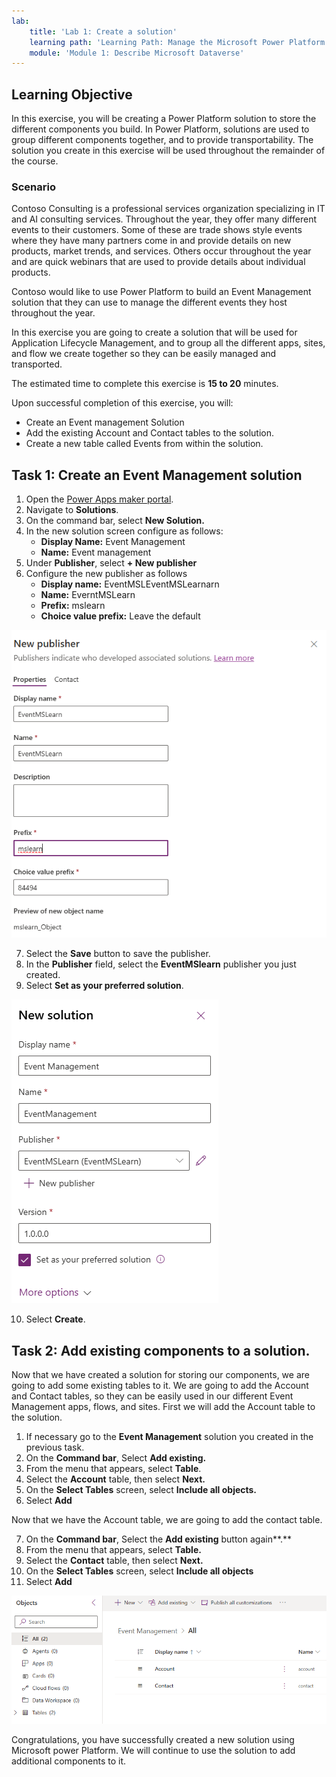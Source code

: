 ```yaml
---
lab:
    title: 'Lab 1: Create a solution'
    learning path: 'Learning Path: Manage the Microsoft Power Platform environment'
    module: 'Module 1: Describe Microsoft Dataverse'
---
```


## Learning Objective

In this exercise, you will be creating a Power Platform solution to store the different components you build. In Power Platform, solutions are used to group different components together, and to provide transportability. The solution you create in this exercise will be used throughout the remainder of the course.

### Scenario

Contoso Consulting is a professional services organization specializing in IT and AI consulting services. Throughout the year, they offer many different events to their customers. Some of these are trade shows style events where they have many partners come in and provide details on new products, market trends, and services. Others occur throughout the year and are quick webinars that are used to provide details about individual products.

Contoso would like to use Power Platform to build an Event Management solution that they can use to manage the different events they host throughout the year.

In this exercise you are going to create a solution that will be used for Application Lifecycle Management, and to group all the different apps, sites, and flow we create together so they can be easily managed and transported.

The estimated time to complete this exercise is **15 to 20** minutes.

Upon successful completion of this exercise, you will:

- Create an Event management Solution
- Add the existing Account and Contact tables to the solution.
- Create a new table called Events from within the solution.

## Task 1: Create an Event Management solution

1.  Open the [Power Apps maker portal](https://make.powerapps.com).
2.  Navigate to **Solutions**.
3.  On the command bar, select **New Solution.**
4.  In the new solution screen configure as follows:
    - **Display Name:** Event Management
    - **Name:** Event management
5.  Under **Publisher**, select **+ New publisher**
6.  Configure the new publisher as follows
    - **Display name:** EventMSLEventMSLearnarn
    - **Name:** EverntMSLearn
    - **Prefix:** mslearn
    - **Choice value prefix:** Leave the default

![A screenshot of the Create New Publisher screen.](media/61fa62c324d424f7c73c8291a0724130.png)

7.  Select the **Save** button to save the publisher.
8.  In the **Publisher** field, select the **EventMSlearn** publisher you just created.
9.  Select **Set as your preferred solution**.

![A screenshot of the completed solution](media/f968526926661bfa401f10742e6f376f.png)

10.  Select **Create**.

## Task 2: Add existing components to a solution.

Now that we have created a solution for storing our components, we are going to add some existing tables to it. We are going to add the Account and Contact tables, so they can be easily used in our different Event Management apps, flows, and sites. First we will add the Account table to the solution.

1.  If necessary go to the **Event Management** solution you created in the previous task.
2.  On the **Command bar**, Select **Add existing.**
3.  From the menu that appears, select **Table**.
4.  Select the **Account** table, then select **Next.**
5.  On the **Select Tables** screen, select **Include all objects.**
6.  Select **Add**

Now that we have the Account table, we are going to add the contact table.

7.  On the **Command bar**, Select the **Add existing** button again**.**
8.  From the menu that appears, select **Table.**
9.  Select the **Contact** table, then select **Next.**
10.  On the **Select Tables** screen, select **Include all objects**
11.  Select **Add**

![A screenshot showing the Account and Contact tables in the solution.](media/a53817e242fca7371765583d9e565c36.png)

Congratulations, you have successfully created a new solution using Microsoft power Platform. We will continue to use the solution to add additional components to it.
